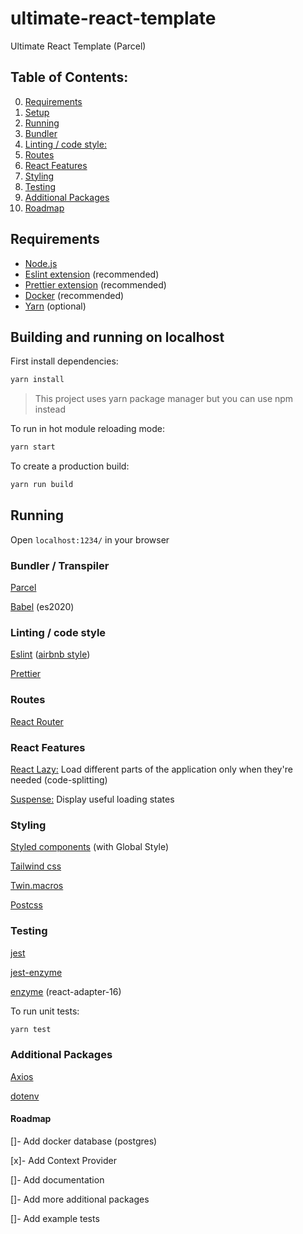 # ultimate-react-template

Ultimate React Template (Parcel)

## Table of Contents:

0. [Requirements](#Requirements)
1. [Setup](#Building%20and%20running%20on%20localhost)
2. [Running](#Running)
3. [Bundler](###Bundler%20/%20Transpiler)
4. [Linting / code style:](#Linting%20/%20code%20style)
5. [Routes](#Routes)
6. [React Features](#React%20Features)
7. [Styling](#Styling)
8. [Testing](#Testing)
9. [Additional Packages](#Additional%20Packages)
10. [Roadmap](#Roadmap)

## Requirements

- [Node.js](https://nodejs.org/en/)
- [Eslint extension](https://eslint.org/docs/user-guide/integrations) (recommended)
- [Prettier extension](https://prettier.io/docs/en/editors.html) (recommended)
- [Docker](https://docs.docker.com/desktop/) (recommended)
- [Yarn](https://yarnpkg.com/) (optional)

## Building and running on localhost

First install dependencies:

```sh
yarn install
```

> This project uses yarn package manager but you can use npm instead

To run in hot module reloading mode:

```sh
yarn start
```

To create a production build:

```sh
yarn run build
```

## Running

Open `localhost:1234/` in your browser

### Bundler / Transpiler

[Parcel](https://github.com/parcel-bundler/parcel)

[Babel](https://github.com/babel/babel) (es2020)

### Linting / code style

[Eslint](https://github.com/eslint/eslint) ([airbnb style](https://github.com/airbnb/javascript/tree/master/react))

[Prettier](https://github.com/prettier/prettier)

### Routes

[React Router](https://github.com/ReactTraining/react-router/tree/master/packages/react-router-dom)

### React Features

[React Lazy:](reactjs.org/docs/code-splitting.html#reactlazy) Load different parts of the application only when they're needed (code-splitting)

[Suspense:](https://pt-br.reactjs.org/docs/code-splitting.html#route-based-code-splitting) Display useful loading states

### Styling

[Styled components](https://github.com/styled-components/styled-components) (with Global Style)

[Tailwind css](https://github.com/tailwindlabs/tailwindcss)

[Twin.macros](https://github.com/ben-rogerson/twin.macro)

[Postcss](https://github.com/postcss/postcss)

### Testing

[jest](https://github.com/facebook/jest)

[jest-enzyme](https://github.com/FormidableLabs/enzyme-matchers/blob/master/packages/jest-enzyme/README.md)

[enzyme](https://github.com/enzymejs/enzyme) (react-adapter-16)

To run unit tests:

```sh
yarn test
```

### Additional Packages

[Axios](https://github.com/axios/axios)

[dotenv](https://github.com/motdotla/dotenv)

#### Roadmap

[]- Add docker database (postgres)

[x]- Add Context Provider

[]- Add documentation

[]- Add more additional packages

[]- Add example tests
